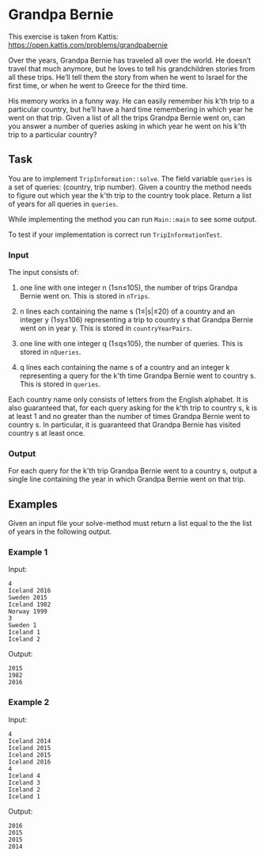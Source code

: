 # Grandpa Bernie
This exercise is taken from Kattis: https://open.kattis.com/problems/grandpabernie

Over the years, Grandpa Bernie has traveled all over the world. He doesn’t travel that much anymore, but he loves to tell his grandchildren stories from all these trips. He’ll tell them the story from when he went to Israel for the first time, or when he went to Greece for the third time.

His memory works in a funny way. He can easily remember his k'th trip to a particular country, but he’ll have a hard time remembering in which year he went on that trip. Given a list of all the trips Grandpa Bernie went on, can you answer a number of queries asking in which year he went on his k'th trip to a particular country?

## Task
You are to implement ``TripInformation::solve``. The field variable ``queries`` is a set of queries: (country, trip number). Given a country the method needs to figure out which year the k'th trip to the country took place. Return a list of years for all queries in ``queries``.

While implementing the method you can run ``Main::main`` to see some output.

To test if your implementation is correct run ``TripInformationTest``.

### Input
The input consists of:

1. one line with one integer n (1≤n≤105), the number of trips Grandpa Bernie went on. This is stored in ``nTrips``.

2. n lines each containing the name s (1≤|s|≤20) of a country and an integer y (1≤y≤106) representing a trip to country s that Grandpa Bernie went on in year y. This is stored in ``countryYearPairs``.

3. one line with one integer q (1≤q≤105), the number of queries. This is stored in ``nQueries``. 

4. q lines each containing the name s of a country and an integer k representing a query for the k'th time Grandpa Bernie went to country s. This is stored in ``queries``.

Each country name only consists of letters from the English alphabet. It is also guaranteed that, for each query asking for the k'th trip to country s, k is at least 1 and no greater than the number of times Grandpa Bernie went to country s. In particular, it is guaranteed that Grandpa Bernie has visited country s at least once.

### Output
For each query for the k'th trip Grandpa Bernie went to a country s, output a single line containing the year in which Grandpa Bernie went on that trip.

## Examples
Given an input file your solve-method must return a list equal to the the list of years in the following output.
### Example 1
Input:
```
4
Iceland 2016
Sweden 2015
Iceland 1982
Norway 1999
3
Sweden 1
Iceland 1
Iceland 2
```
Output:
```
2015
1982
2016
```

### Example 2
Input:
```
4
Iceland 2014
Iceland 2015
Iceland 2015
Iceland 2016
4
Iceland 4
Iceland 3
Iceland 2
Iceland 1
```
Output:
```
2016
2015
2015
2014
```
